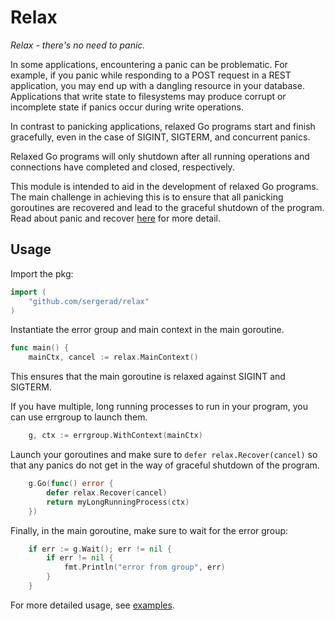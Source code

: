 # Relax

*Relax - there's no need to panic.*

In some applications, encountering a panic can be problematic. For example, if you panic while responding to a POST request in a REST application, you may end up with a dangling resource in your database. Applications that write state to filesystems may produce corrupt or incomplete state if panics occur during write operations.

In contrast to panicking applications, relaxed Go programs start and finish gracefully, even in the case of SIGINT, SIGTERM, and concurrent panics.

Relaxed Go programs will only shutdown after all running operations and connections have completed and closed, respectively.

This module is intended to aid in the development of relaxed Go programs. The main challenge in achieving this is to ensure that all panicking goroutines are recovered and lead to the graceful shutdown of the program. Read about panic and recover [here](https://go.dev/blog/defer-panic-and-recover) for more detail.

## Usage

Import the pkg:

```Go
import (
	"github.com/sergerad/relax"
)
```

Instantiate the error group and main context in the main goroutine.

```Go
func main() {
	mainCtx, cancel := relax.MainContext()
```

This ensures that the main goroutine is relaxed against SIGINT and SIGTERM.

If you have multiple, long running processes to run in your program, you can use errgroup to launch them.

```Go
	g, ctx := errgroup.WithContext(mainCtx)
```

Launch your goroutines and make sure to `defer relax.Recover(cancel)` so that any panics do not get in the way of graceful shutdown of the program.
```Go
	g.Go(func() error {
		defer relax.Recover(cancel)
		return myLongRunningProcess(ctx)
	})
```

Finally, in the main goroutine, make sure to wait for the error group:

```Go
	if err := g.Wait(); err != nil {
		if err != nil {
			fmt.Println("error from group", err)
		}
	}
```

For more detailed usage, see [examples](./examples/).
